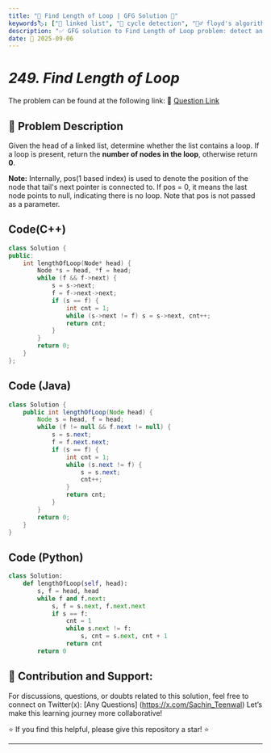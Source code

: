 ```yaml
---
title: "🔗 Find Length of Loop | GFG Solution 🎯"
keywords🏷️: ["🔗 linked list", "🔄 cycle detection", "🏃‍♂️ floyd's algorithm", "📍 two pointers", "📘 GFG", "🏁 competitive programming", "📚 DSA"]
description: "✅ GFG solution to Find Length of Loop problem: detect and count nodes in a linked list loop using Floyd's Cycle Detection Algorithm (Tortoise and Hare). 🚀"
date: 📅 2025-09-06
---
```


# *249. Find Length of Loop*

The problem can be found at the following link: 🔗 [Question Link](https://www.geeksforgeeks.org/problems/find-length-of-loop/1)

## **🧩 Problem Description**

Given the head of a linked list, determine whether the list contains a loop. If a loop is present, return the **number of nodes in the loop**, otherwise return **0**.

**Note:** Internally, pos(1 based index) is used to denote the position of the node that tail's next pointer is connected to. If pos = 0, it means the last node points to null, indicating there is no loop. Note that pos is not passed as a parameter.


## Code(C++)
```cpp
class Solution {
public:
    int lengthOfLoop(Node* head) {
        Node *s = head, *f = head;
        while (f && f->next) {
            s = s->next;
            f = f->next->next;
            if (s == f) {
                int cnt = 1;
                while (s->next != f) s = s->next, cnt++;
                return cnt;
            }
        }
        return 0;
    }
};
```

## Code (Java)

```java
class Solution {
    public int lengthOfLoop(Node head) {
        Node s = head, f = head;
        while (f != null && f.next != null) {
            s = s.next;
            f = f.next.next;
            if (s == f) {
                int cnt = 1;
                while (s.next != f) {
                    s = s.next;
                    cnt++;
                }
                return cnt;
            }
        }
        return 0;
    }
}
```

## Code (Python)

```python
class Solution:
    def lengthOfLoop(self, head):
        s, f = head, head
        while f and f.next:
            s, f = s.next, f.next.next
            if s == f:
                cnt = 1
                while s.next != f:
                    s, cnt = s.next, cnt + 1
                return cnt
        return 0
```



## 🎯 **Contribution and Support:**

For discussions, questions, or doubts related to this solution, feel free to connect on Twitter(x): [Any Questions] (https://x.com/Sachin_Teenwal) Let’s make this learning journey more collaborative!

⭐ If you find this helpful, please give this repository a star! ⭐

---
